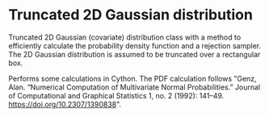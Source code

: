 # Truncated 2D Gaussian distribution

Truncated 2D Gaussian (covariate) distribution class with a method to efficiently calculate the probability density function and a rejection sampler. The 2D Gaussian distribution is assumed to be truncated over a rectangular box.

Performs some calculations in Cython. The PDF calculation follows "Genz, Alan. “Numerical Computation of Multivariate Normal Probabilities.” Journal of Computational and Graphical Statistics 1, no. 2 (1992): 141–49. https://doi.org/10.2307/1390838".